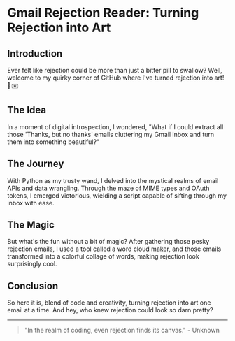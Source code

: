 
# Gmail Rejection Reader: Turning Rejection into Art

## Introduction

Ever felt like rejection could be more than just a bitter pill to swallow? Well, welcome to my quirky corner of GitHub where I've turned rejection into art! 🎨✉️

## The Idea

In a moment of digital introspection, I wondered, "What if I could extract all those 'Thanks, but no thanks' emails cluttering my Gmail inbox and turn them into something beautiful?"

## The Journey

With Python as my trusty wand, I delved into the mystical realms of email APIs and data wrangling. Through the maze of MIME types and OAuth tokens, I emerged victorious, wielding a script capable of sifting through my inbox with ease.

## The Magic

But what's the fun without a bit of magic? After gathering those pesky rejection emails, I used a tool called a word cloud maker, and those emails transformed into a colorful collage of words, making rejection look surprisingly cool.

## Conclusion

So here it is, blend of code and creativity, turning rejection into art one email at a time. And hey, who knew rejection could look so darn pretty?

---

> "In the realm of coding, even rejection finds its canvas." - Unknown
